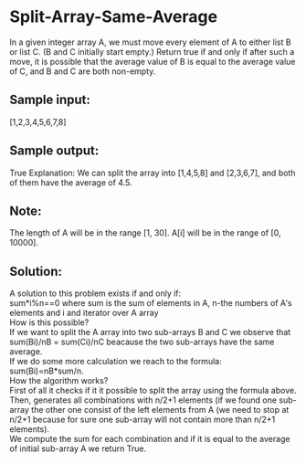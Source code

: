 # Split-Array-Same-Average
In a given integer array A, we must move every element of A to either list B or list C. (B and C initially start empty.) 
Return true if and only if after such a move, it is possible that the average value of B is equal to the average value of C, and B and C are both non-empty. 
## Sample input: 
[1,2,3,4,5,6,7,8] 
## Sample output:
True 
Explanation: We can split the array into [1,4,5,8] and [2,3,6,7], and both of them have the average 
of 4.5. 
## Note: 
The length of A will be in the range [1, 30]. 
A[i] will be in the range of [0, 10000].

## Solution: 
A solution to this problem exists if and only if:  
sum\*i%n==0 where sum is the sum of elements in A, n-the numbers of A's elements and i and iterator over A array  
How is this possible?  
If we want to split the A array into two sub-arrays B and C we observe that sum(Bi)/nB = sum(Ci)/nC beacause the two sub-arrays have the same average.  
If we do some more calculation we reach to the formula:  
sum(Bi)=nB*sum/n.  
How the algorithm works?  
First of all it checks if it it possible to split the array using the formula above.  
Then, generates all combinations with n/2+1 elements (if we found one sub-array the other one consist of the left elements from A (we need to stop at n/2+1 because for sure one sub-array will not contain more than n/2+1 elements).  
We compute the sum for each combination and if it is equal to the average of initial sub-array A we return True.  

